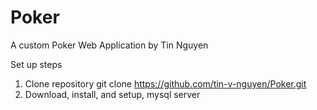 # Poker
A custom Poker Web Application by Tin Nguyen

Set up steps
1. Clone repository
git clone https://github.com/tin-v-nguyen/Poker.git
2. Download, install, and setup, mysql server


